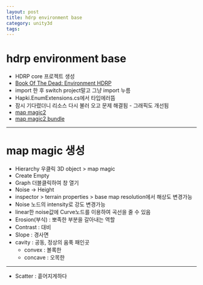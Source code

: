 ```yaml
---
layout: post
title: hdrp environment base
category: unity3d
tags: 
---
```


# hdrp environment base
* HDRP core 프로젝트 생성
* [Book Of The Dead: Environment HDRP](https://assetstore.unity.com/packages/essentials/tutorial-projects/book-of-the-dead-environment-hdrp-121175)
* import 한 후 switch project말고 그냥 import 누름
* Hapki.EnumExtensions.cs에서 타입에러뜸
* 잠시 기다렸더니 리소스 다시 불러 오고 문제 해결됨 - 그래픽도 개선됨
* [map magic2](https://assetstore.unity.com/packages/p/mapmagic-2-165180)
* [map magic2 bundle](https://assetstore.unity.com/packages/tools/terrain/mapmagic-2-bundle-178682)

---

# map magic 생성

* Hierarchy 우클릭 3D object > map magic
* Create Empty
* Graph 더블클릭하여 창 열기
* Noise -> Height
* inspector > terrain properties > base map resolution에서 해상도 변경가능
* Noise 노드의 intensity로 강도 변경가능
* linear한 noise값에 Curve노드를 이용하여 곡선을 줄 수 있음
* Erosion(부식) : 뽀족한 부분을 갈아내는 역할
* Contrast : 대비
* Slope : 경사면
* cavity : 공동, 정상의 움푹 패인곳
  * convex : 볼록한
  * concave : 오목한

---

* Scatter : 흩어지게하다